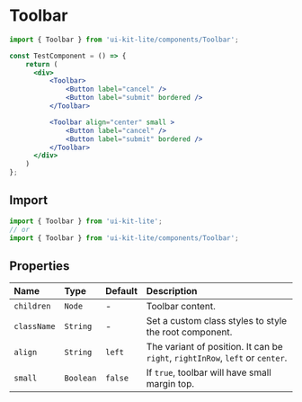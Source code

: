 # Toolbar

<!-- example -->
```jsx
import { Toolbar } from 'ui-kit-lite/components/Toolbar';

const TestComponent = () => {
    return (
      <div>
          <Toolbar> 
              <Button label="cancel" />
              <Button label="submit" bordered /> 
          </Toolbar>

          <Toolbar align="center" small > 
              <Button label="cancel" />
              <Button label="submit" bordered /> 
          </Toolbar>
      </div> 
    )
};
```

## Import
```jsx
import { Toolbar } from 'ui-kit-lite';
// or
import { Toolbar } from 'ui-kit-lite/components/Toolbar';
```

## Properties

| Name        | Type      | Default | Description                                                                   |
|:------------|:----------|:--------|:------------------------------------------------------------------------------|
| `children`  | `Node`    | -       | Toolbar content.                                                              |
| `className` | `String`  | -       | Set a custom class styles to style the root component.                        |
| `align`     | `String`  | `left`  | The variant of position. It can be `right`, `rightInRow`, `left` or `center`. |
| `small`     | `Boolean` | `false` | If `true`, toolbar will have small margin top.                                |

